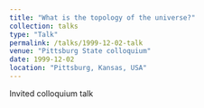 ```yaml
---
title: "What is the topology of the universe?"
collection: talks
type: "Talk"
permalink: /talks/1999-12-02-talk
venue: "Pittsburg State colloquium"
date: 1999-12-02
location: "Pittsburg, Kansas, USA"
---
```


Invited colloquium talk

